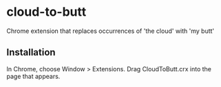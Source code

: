 cloud-to-butt
=============

Chrome extension that replaces occurrences of 'the cloud' with 'my butt'

Installation
------------

In Chrome, choose Window > Extensions.  Drag CloudToButt.crx into the page that appears.
